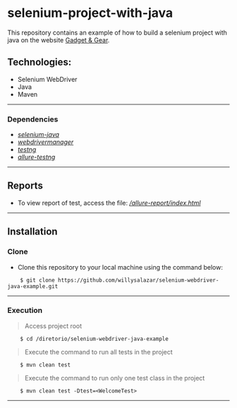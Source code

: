 # selenium-project-with-java
This repository contains an example of how to build a selenium project with java on the website [Gadget & Gear](https://gadgetandgear.com/).

## Technologies:
- Selenium WebDriver
- Java
- Maven
---

### Dependencies
* *[selenium-java](https://mvnrepository.com/artifact/org.seleniumhq.selenium/selenium-java)*
* *[webdrivermanager](https://mvnrepository.com/artifact/io.github.bonigarcia/webdrivermanager)* 
* *[testng](https://mvnrepository.com/artifact/org.testng/testng)*
* *[allure-testng](https://mvnrepository.com/artifact/io.qameta.allure/allure-testng)* 
---

## Reports
* To view report of test, access the file: *[/allure-report/index.html](https://fatematabassum1604009.github.io/selenium-project-with-java/allure-report/index.html)*

---
## Installation
### Clone

- Clone this repository to your local machine using the command below:
```
	$ git clone https://github.com/willysalazar/selenium-webdriver-java-example.git
```

---

### Execution

> Access project root

```
	$ cd /diretorio/selenium-webdriver-java-example
```
> Execute the command to run all tests in the project

```
	$ mvn clean test
```
> Execute the command to run only one test class in the project

```
	$ mvn clean test -Dtest=<WelcomeTest>
```

---

